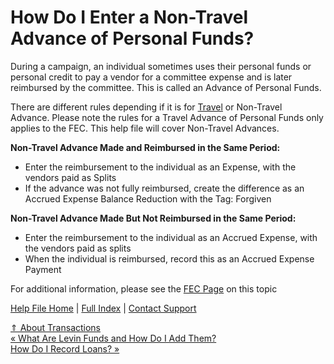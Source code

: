  How Do I Enter a Non-Travel Advance of Personal Funds?
==========

During a campaign, an individual sometimes uses their personal funds or personal credit to pay a vendor for a committee expense and is later reimbursed by the committee. This is called an Advance of Personal Funds.

There are different rules depending if it is for [Travel](https://ispolitical.com/How-do-I-report-Advances-for-Travel/) or Non-Travel Advance. Please note the rules for a Travel Advance of Personal Funds only applies to the FEC. This help file will cover Non-Travel Advances.

**Non-Travel Advance Made and Reimbursed in the Same Period:**

* Enter the reimbursement to the individual as an Expense, with the vendors paid as Splits
* If the advance was not fully reimbursed, create the difference as an Accrued Expense Balance Reduction with the Tag: Forgiven

**Non-Travel Advance Made But Not Reimbursed in the Same Period:**

* Enter the reimbursement to the individual as an Accrued Expense, with the vendors paid as splits
* When the individual is reimbursed, record this as an Accrued Expense Payment

For additional information, please see the [FEC Page](https://www.fec.gov/help-candidates-and-committees/filing-reports/staff-reimbursements/) on this topic

[Help File Home](/help/) | [Full Index](/Help-File-Directory/) | [Contact Support](mailto:support@ISPolitical.com)

[⇑ About Transactions](/About-Transactions)  
[« What Are Levin Funds and How Do I Add Them?](/What-Are-Levin-Funds-and-How-Do-I-Add-Them)  
[How Do I Record Loans? »](/How-Do-I-Record-Loans)